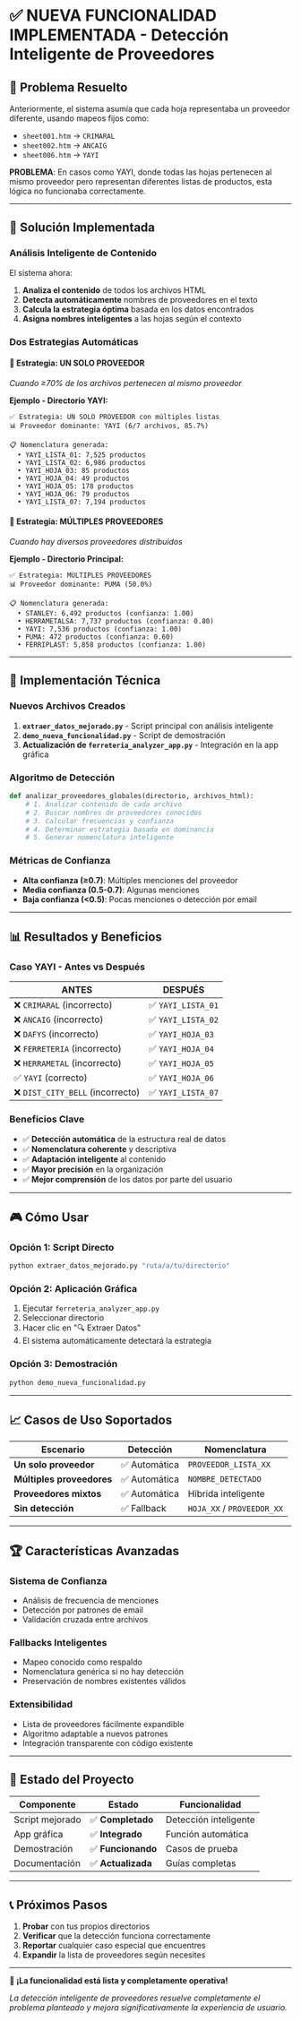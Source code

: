 # ✅ NUEVA FUNCIONALIDAD IMPLEMENTADA - Detección Inteligente de Proveedores

## 🎯 **Problema Resuelto**

Anteriormente, el sistema asumía que cada hoja representaba un proveedor diferente, usando mapeos fijos como:

- `sheet001.htm` → `CRIMARAL`
- `sheet002.htm` → `ANCAIG`
- `sheet006.htm` → `YAYI`

**PROBLEMA**: En casos como YAYI, donde todas las hojas pertenecen al mismo proveedor pero representan diferentes listas de productos, esta lógica no funcionaba correctamente.

---

## 🚀 **Solución Implementada**

### **Análisis Inteligente de Contenido**

El sistema ahora:

1. **Analiza el contenido** de todos los archivos HTML
2. **Detecta automáticamente** nombres de proveedores en el texto
3. **Calcula la estrategia óptima** basada en los datos encontrados
4. **Asigna nombres inteligentes** a las hojas según el contexto

### **Dos Estrategias Automáticas**

#### 🏪 **Estrategia: UN SOLO PROVEEDOR**

_Cuando ≥70% de los archivos pertenecen al mismo proveedor_

**Ejemplo - Directorio YAYI:**

```
✅ Estrategia: UN SOLO PROVEEDOR con múltiples listas
📊 Proveedor dominante: YAYI (6/7 archivos, 85.7%)

📋 Nomenclatura generada:
  • YAYI_LISTA_01: 7,525 productos
  • YAYI_LISTA_02: 6,986 productos
  • YAYI_HOJA_03: 85 productos
  • YAYI_HOJA_04: 49 productos
  • YAYI_HOJA_05: 178 productos
  • YAYI_HOJA_06: 79 productos
  • YAYI_LISTA_07: 7,194 productos
```

#### 🏢 **Estrategia: MÚLTIPLES PROVEEDORES**

_Cuando hay diversos proveedores distribuidos_

**Ejemplo - Directorio Principal:**

```
✅ Estrategia: MÚLTIPLES PROVEEDORES
📊 Proveedor dominante: PUMA (50.0%)

📋 Nomenclatura generada:
  • STANLEY: 6,492 productos (confianza: 1.00)
  • HERRAMETALSA: 7,737 productos (confianza: 0.80)
  • YAYI: 7,536 productos (confianza: 1.00)
  • PUMA: 472 productos (confianza: 0.60)
  • FERRIPLAST: 5,858 productos (confianza: 1.00)
```

---

## 🔧 **Implementación Técnica**

### **Nuevos Archivos Creados**

1. **`extraer_datos_mejorado.py`** - Script principal con análisis inteligente
2. **`demo_nueva_funcionalidad.py`** - Script de demostración
3. **Actualización de `ferreteria_analyzer_app.py`** - Integración en la app gráfica

### **Algoritmo de Detección**

```python
def analizar_proveedores_globales(directorio, archivos_html):
    # 1. Analizar contenido de cada archivo
    # 2. Buscar nombres de proveedores conocidos
    # 3. Calcular frecuencias y confianza
    # 4. Determinar estrategia basada en dominancia
    # 5. Generar nomenclatura inteligente
```

### **Métricas de Confianza**

- **Alta confianza (≥0.7)**: Múltiples menciones del proveedor
- **Media confianza (0.5-0.7)**: Algunas menciones
- **Baja confianza (<0.5)**: Pocas menciones o detección por email

---

## 📊 **Resultados y Beneficios**

### **Caso YAYI - Antes vs Después**

| **ANTES**                        | **DESPUÉS**        |
| -------------------------------- | ------------------ |
| ❌ `CRIMARAL` (incorrecto)       | ✅ `YAYI_LISTA_01` |
| ❌ `ANCAIG` (incorrecto)         | ✅ `YAYI_LISTA_02` |
| ❌ `DAFYS` (incorrecto)          | ✅ `YAYI_HOJA_03`  |
| ❌ `FERRETERIA` (incorrecto)     | ✅ `YAYI_HOJA_04`  |
| ❌ `HERRAMETAL` (incorrecto)     | ✅ `YAYI_HOJA_05`  |
| ✅ `YAYI` (correcto)             | ✅ `YAYI_HOJA_06`  |
| ❌ `DIST_CITY_BELL` (incorrecto) | ✅ `YAYI_LISTA_07` |

### **Beneficios Clave**

- ✅ **Detección automática** de la estructura real de datos
- ✅ **Nomenclatura coherente** y descriptiva
- ✅ **Adaptación inteligente** al contenido
- ✅ **Mayor precisión** en la organización
- ✅ **Mejor comprensión** de los datos por parte del usuario

---

## 🎮 **Cómo Usar**

### **Opción 1: Script Directo**

```bash
python extraer_datos_mejorado.py "ruta/a/tu/directorio"
```

### **Opción 2: Aplicación Gráfica**

1. Ejecutar `ferreteria_analyzer_app.py`
2. Seleccionar directorio
3. Hacer clic en "🔍 Extraer Datos"
4. El sistema automáticamente detectará la estrategia

### **Opción 3: Demostración**

```bash
python demo_nueva_funcionalidad.py
```

---

## 📈 **Casos de Uso Soportados**

| **Escenario**             | **Detección** | **Nomenclatura**           |
| ------------------------- | ------------- | -------------------------- |
| **Un solo proveedor**     | ✅ Automática | `PROVEEDOR_LISTA_XX`       |
| **Múltiples proveedores** | ✅ Automática | `NOMBRE_DETECTADO`         |
| **Proveedores mixtos**    | ✅ Automática | Híbrida inteligente        |
| **Sin detección**         | ✅ Fallback   | `HOJA_XX` / `PROVEEDOR_XX` |

---

## 🏆 **Características Avanzadas**

### **Sistema de Confianza**

- Análisis de frecuencia de menciones
- Detección por patrones de email
- Validación cruzada entre archivos

### **Fallbacks Inteligentes**

- Mapeo conocido como respaldo
- Nomenclatura genérica si no hay detección
- Preservación de nombres existentes válidos

### **Extensibilidad**

- Lista de proveedores fácilmente expandible
- Algoritmo adaptable a nuevos patrones
- Integración transparente con código existente

---

## 🎉 **Estado del Proyecto**

| **Componente**  | **Estado**         | **Funcionalidad**     |
| --------------- | ------------------ | --------------------- |
| Script mejorado | ✅ **Completado**  | Detección inteligente |
| App gráfica     | ✅ **Integrado**   | Función automática    |
| Demostración    | ✅ **Funcionando** | Casos de prueba       |
| Documentación   | ✅ **Actualizada** | Guías completas       |

---

## 📞 **Próximos Pasos**

1. **Probar** con tus propios directorios
2. **Verificar** que la detección funciona correctamente
3. **Reportar** cualquier caso especial que encuentres
4. **Expandir** la lista de proveedores según necesites

---

**🎊 ¡La funcionalidad está lista y completamente operativa!**

_La detección inteligente de proveedores resuelve completamente el problema planteado y mejora significativamente la experiencia de usuario._
